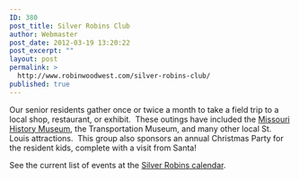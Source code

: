 ```yaml
---
ID: 380
post_title: Silver Robins Club
author: Webmaster
post_date: 2012-03-19 13:20:22
post_excerpt: ""
layout: post
permalink: >
  http://www.robinwoodwest.com/silver-robins-club/
published: true
---
```

Our senior residents gather once or twice a month to take a field trip to a local shop, restaurant, or exhibit.  These outings have included the <a href="http://www.robinwoodwest.com/ai1ec_event/silver-robins-outing-march2012">Missouri History Museum</a>, the Transportation Museum, and many other local St. Louis attractions.  This group also sponsors an annual Christmas Party for the resident kids, complete with a visit from Santa!

See the current list of events at the <a href="http://www.robinwoodwest.com/our-community/calendar/?ai1ec_cat_ids=24#action=ai1ec_month&ai1ec_post_ids=">Silver Robins calendar</a>.